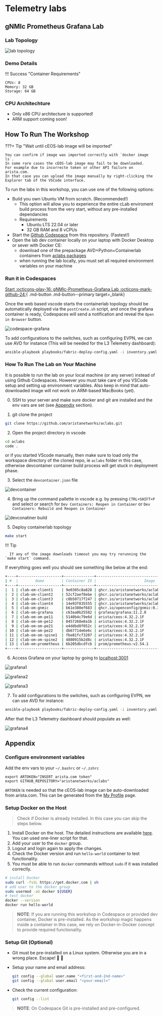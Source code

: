 # Telemetry labs

## gNMIc Prometheus Grafana Lab

### Lab Topology

![lab topology](assets/img/aclabs-telemetrylab-A.png)

### Demo Details

!!! Success "Container Requirements"

    CPUs: 8
    Memory: 32 GB
    Storage: 64 GB

### CPU Architechture

- Only x86 CPU architecture is supported!
- ARM support coming soon!

## How To Run The Workshop

???+ Tip "Wait until cEOS-lab image will be imported"

    You can confirm if image was imported correctly with `docker image ls`.
    In some rare cases the cEOS-lab image may fail to be downloaded.
    For example due to incorrecte token or other API failure on arista.com.
    In that case you can upload the image manually by right-clicking the Explorer tab of the VSCode interface.

To run the labs in this workshop, you can use one of the following options:

- Build you own Ubuntu VM from scratch. (Recommended!)
  - This option will allow you to experience the entire cLab enviroment build process from the very start, without any pre-installed dependancies
  - Requirements
    - Ubuntu LTS 22.04 or later
    - 32 GB RAM and 8 vCPUs
- Start the [Github Codespace](https://codespaces.new/noredistribution/aclabs/tree/main?quickstart=1&devcontainer_path=.devcontainer%2Fgnmic-prometheus-grafana%2Fdevcontainer.json) from this repository. (Fastest!)
- Open the lab dev container locally on your laptop with Docker Desktop or sever with Docker CE:
  - download one of the prepackage AVD+Python+Containerlab containers from [aclabs packages](https://github.com/aristanetworks/aclabs/pkgs/container/aclabs%2Flab-base)
  - when running the lab locally, you must set all required environment variables on your machine

### Run it in Codespaces

[Start :octicons-play-16: gNMIc-Prometheus-Grafana Lab :octicons-mark-github-24:](https://codespaces.new/noredistribution/aclabs/tree/main?quickstart=1&devcontainer_path=.devcontainer%2Fgnmic-prometheus-grafana%2Fdevcontainer.json){ .md-button .md-button--primary target=_blank}

Once the web based vscode starts the containerlab topology should be automatically deployed via the `postCreate.sh` script, and once the grafana container is ready, Codespaces will send a notification and reveal the `Open in Browser` button.

![codespace-grafana](assets/img/codespace-grafana.png)

To add configurations to the switches, such as configuring EVPN, we can use AVD for instance (This will be needed for the L3 Telemetry dashboard):

  ```bash
  ansible-playbook playbooks/fabric-deploy-config.yaml -i inventory.yaml
  ```

### How To Run The Lab on Your Machine

It is possible to run the lab on your local machine (or any server) instead of using Github Codespaces.
However you must take care of you VSCode setup and setting up environment variables. Also keep in mind that auto-downloaded image will not work on ARM-based MacBooks (yet).


0. SSH to your server and make sure docker and git are installed and the env vars are set (see [Appendix](#Appendix) section).

1. git clone the project

  ```bash
  git clone https://github.com/aristanetworks/aclabs.git
  ```

2. Open the project directory in vscode

  ```bash
  cd aclabs
  code .
  ```

  or if you started VScode manually, then make sure to load only the workspace directory of the cloned repo,
  ie `aclabs` folder in this case, otherwise devcontainer container build process will get stuck in deployment phase.

3. Select the `devcontainer.json` file

  ![devcontainer](assets/img/devcontainer.png)

4. Bring up the command pallette in vscode e.g. by pressing `CTRL+SHIFT+P` and select or search for `Dev Containers: Reopen in Container` or `Dev Containers: Rebuild and Reopen in Container`

  ![devconatiner build](assets/img/devcontainer-build.png)

5. Deploy containerlab topology

  ```bash
  make start
  ```

  !!! Tip

      If any of the image downloads timeout you may try rerunning the `make start` command.

  If everything goes well you should see something like below at the end:

  ```bash
  +----+--------------------+--------------+--------------------------------------------------+-------+---------+--------------------+--------------+
  | #  |        Name        | Container ID |                      Image                       | Kind  |  State  |    IPv4 Address    | IPv6 Address |
  +----+--------------------+--------------+--------------------------------------------------+-------+---------+--------------------+--------------+
  |  1 | clab-om-client1    | 9e0305c8a828 | ghcr.io/aristanetworks/aclabs/host-ubuntu:rev1.0 | linux | running | 172.144.100.8/24   | N/A          |
  |  2 | clab-om-client2    | 52cf2aef8ebe | ghcr.io/aristanetworks/aclabs/host-ubuntu:rev1.0 | linux | running | 172.144.100.9/24   | N/A          |
  |  3 | clab-om-client3    | c0b50717f247 | ghcr.io/aristanetworks/aclabs/host-ubuntu:rev1.0 | linux | running | 172.144.100.10/24  | N/A          |
  |  4 | clab-om-client4    | 14e93f835555 | ghcr.io/aristanetworks/aclabs/host-ubuntu:rev1.0 | linux | running | 172.144.100.11/24  | N/A          |
  |  5 | clab-om-gnmic      | b61e380ef683 | ghcr.io/openconfig/gnmic:0.38.2                  | linux | running | 172.144.100.200/24 | N/A          |
  |  6 | clab-om-grafana    | c63aa0b25582 | grafana/grafana:11.2.0                           | linux | running | 172.144.100.220/24 | N/A          |
  |  7 | clab-om-om-pe11    | 5140b4c79e6d | arista/ceos:4.32.2.1F                            | ceos  | running | 172.144.100.4/24   | N/A          |
  |  8 | clab-om-om-pe12    | 0457268e8a1b | arista/ceos:4.32.2.1F                            | ceos  | running | 172.144.100.5/24   | N/A          |
  |  9 | clab-om-om-pe21    | e4ddbd8f052c | arista/ceos:4.32.2.1F                            | ceos  | running | 172.144.100.6/24   | N/A          |
  | 10 | clab-om-om-pe22    | db67714e6e6c | arista/ceos:4.32.2.1F                            | ceos  | running | 172.144.100.7/24   | N/A          |
  | 11 | clab-om-om-spine1  | fbe81fcf3207 | arista/ceos:4.32.2.1F                            | ceos  | running | 172.144.100.2/24   | N/A          |
  | 12 | clab-om-om-spine2  | 4880915b2d8c | arista/ceos:4.32.2.1F                            | ceos  | running | 172.144.100.3/24   | N/A          |
  | 13 | clab-om-prometheus | 6b205dbcdfcb | prom/prometheus:v2.54.1                          | linux | running | 172.144.100.210/24 | N/A          |
  +----+--------------------+--------------+--------------------------------------------------+-------+---------+--------------------+--------------+
  ```

6. Access Grafana on your laptop by going to [localhost:3001](http://localhost:3001)

  ![grafana1](assets/img/aclabs-telemetryA-grafana-ex1.png)

  ![grafana2](assets/img/aclabs-telemetryA-grafana-ex2.png)

  ![grafana3](assets/img/aclabs-telemetryA-grafana-ex3.png)

7. To add configurations to the switches, such as configuring EVPN, we can use AVD for instance:

  ```bash
  ansible-playbook playbooks/fabric-deploy-config.yaml -i inventory.yaml
  ```

  After that the L3 Telemetry dashboard should populate as well:

  ![grafana4](assets/img/aclabs-telemetryA-grafana-ex4.png)

## Appendix

### Configure environment variables

Add the env vars to your `~/.bashrc` or `~/.zshrc`

```shell
export ARTOKEN="INSERT arista.com token"
export GITHUB_REPOSITORY="aristanetworks/aclabs"
```

`ARTOKEN` is needed so that the cEOS-lab image can be auto-downloaded from arista.com. This can be generated from the [My Profile](https://www.arista.com/en/users/profile)
 page.
### Setup Docker on the Host

> Check if Docker is already installed. In this case you can skip the steps below.

1. Install Docker on the host. The detailed instructions are available [here](https://docs.docker.com/engine/install/ubuntu/). You can used one-liner script for that.
2. Add your user to the `docker` group.
3. Logout and login again to apply the changes.
4. Check the Docker version and run `hello-world` container to test functionality.
5. You must be able to run `docker` commands without `sudo` if it was installed correctly.

```bash
# install Docker
sudo curl -fsSL https://get.docker.com | sh
# add user to the docker group
sudo usermod -aG docker ${USER}
# test docker
docker --version
docker run hello-world
```

> **NOTE**: If you are running this workshop in Codespace or provided dev container, Docker is pre-installed. As the workshop magic happens inside a container in this case, we rely on Docker-in-Docker concept to provide required functionality.

### Setup Git (Optional)

- Git must be pre-installed on a Linux system. Otherwise you are in a wrong place. Escape! 👾 🚀
- Setup your name and email address:

  ```bash
  git config --global user.name "<first-and-2nd-name>"
  git config --global user.email "<your-email>"
  ```

- Check the current configuration:

  ```bash
  git config --list
  ```

> **NOTE**: On Codespace Git is pre-installed and pre-configured.

